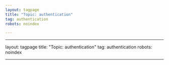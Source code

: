 ```yaml
---
layout: tagpage
title: "Topic: authentication"
tag: authentication
robots: noindex

---
```

---
layout: tagpage
title: "Topic: authentication"
tag: authentication
robots: noindex

---

